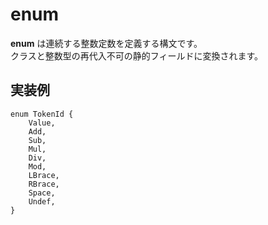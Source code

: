 # enum
**enum** は連続する整数定数を定義する構文です。  
クラスと整数型の再代入不可の静的フィールドに変換されます。

## 実装例
````
enum TokenId {
	Value,
	Add,
	Sub,
	Mul,
	Div,
	Mod,
	LBrace,
	RBrace,
	Space,
	Undef,
}
````